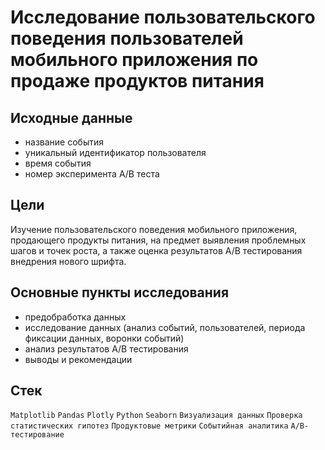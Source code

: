 # Исследование пользовательского поведения пользователей мобильного приложения по продаже продуктов питания
## Исходные данные
- название события
- уникальный идентификатор пользователя
- время события
- номер эксперимента А/В теста
## Цели 
Изучение пользовательского поведения мобильного приложения, продающего продукты питания, на предмет выявления проблемных шагов и точек роста, а также оценка результатов А/В тестирования внедрения нового шрифта.
## Основные пункты исследования
- предобработка данных
- исследование данных (анализ событий, пользователей, периода фиксации данных, воронки событий)
- анализ результатов А/В тестирования
- выводы и рекомендации
## Стек
`Matplotlib` `Pandas` `Plotly` `Python` `Seaborn` `Визуализация данных` `Проверка статистических гипотез` `Продуктовые метрики` `Событийная аналитика` `A/B-тестирование`
